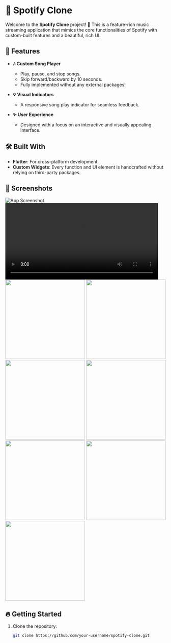 # 🎵 Spotify Clone

Welcome to the **Spotify Clone** project! 🚀 This is a feature-rich music streaming application that mimics the core functionalities of Spotify with custom-built features and a beautiful, rich UI.

## 🌟 Features

- **🎶 Custom Song Player**
  - Play, pause, and stop songs.
  - Skip forward/backward by 10 seconds.
  - Fully implemented without any external packages!

- **💡 Visual Indicators**
  - A responsive song play indicator for seamless feedback.

- **✨ User Experience**
  - Designed with a focus on an interactive and visually appealing interface.

## 🛠️ Built With

- **Flutter**: For cross-platform development.
- **Custom Widgets**: Every function and UI element is handcrafted without relying on third-party packages.

## 📸 Screenshots

![App Screenshot](link-to-screenshot)  
<video height="240" autoplay>
  <source src="Media_Booster.mp4" type="video/mp4">
</video>
<img src = "https://github.com/RAWAN3830/media_booster/assets/138647473/836dd110-72b8-4a37-b0c6-86ef73cda4a5" height="250"/>
<img src = "https://github.com/RAWAN3830/media_booster/assets/138647473/112687b6-8381-4e59-9d87-3a2c1b3aebff" height="250"/>
<img src = "https://github.com/RAWAN3830/media_booster/assets/138647473/db91b533-b999-4385-b3bc-60c0292d0af2" height="250"/>
<img src = "https://github.com/RAWAN3830/media_booster/assets/138647473/ce3eeace-599f-451c-8407-906c0b4ff27a" height="250"/>
<img src = "https://github.com/RAWAN3830/media_booster/assets/138647473/e62b351c-511f-4b87-adb3-9be4c0340f26" height="250"/>
<img src = "https://github.com/RAWAN3830/media_booster/assets/138647473/973406fe-30c6-4aba-84a2-32d83c630985" height="250"/>
<img src = "https://github.com/RAWAN3830/media_booster/assets/138647473/2e098ef5-ad29-484d-b68c-ca49c74723d0" height="250"/>


## 🔥 Getting Started

1. Clone the repository:
   ```bash
   git clone https://github.com/your-username/spotify-clone.git

